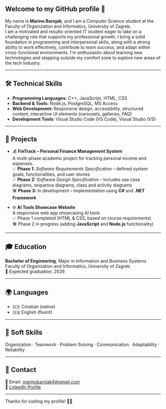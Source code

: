 ## Welcome to my GitHub profile 👋

My name is **Marino Barnjak**, and I am a Computer Science student at the Faculty of Organization and Informatics, University of Zagreb.  
I am a motivated and results-oriented IT student eager to take on a challenging role that supports my professional growth. I bring a solid foundation in programming  and interpersonal skills, along with a strong ability to work effectively, contribute to team success, and adapt within cross-functional environments. I'm enthusiastic about learning new technologies and stepping outside my comfort zone to explore new areas of the tech industry.


---

## 🛠️ Technical Skills

- **Programming Languages:** C++, JavaScript, HTML, CSS  
- **Backend & Tools:** Node.js, PostgreSQL, MS Access  
- **Web Development:** Responsive design, accessibility, structured content, interactive UI elements (carousels, galleries, FAQ)
- **Development Tools:** Visual Studio Code (VS Code), Visual Studio (VS) 

---

## 📁 Projects

- 💰 **FinTrack – Personal Finance Management System**  
  A multi-phase academic project for tracking personal income and expenses.  
  ✅ **Phase 1:** *Software Requirements Specification* – defined system goals, functionalities, and user stories  
  ✅ **Phase 2:** *Software Design Specification* – includes use case diagrams, sequence diagrams, class and activity diagrams  
  🛠️ **Phase 3:** In development – implementation using **C#** and **.NET Framework**


- 🌐 **AI Tools Showcase Website**  
  A responsive web app showcasing AI tools  
  ✅ Phase 1 completed (HTML & CSS, based on course requirements)  
  🛠️ Phase 2 in progress (adding **JavaScript** and **Node.js** functionality)

---

## 🎓 Education

**Bachelor of Engineering**, Major in Information and Business Systems  
Faculty of Organization and Informatics, University of Zagreb  
📅 Expected graduation: 2026

---

## 🌍 Languages

- 🇭🇷 Croatian (native)  
- 🇬🇧 English (fluent)

---

## 🤝 Soft Skills

Organization · Teamwork · Problem Solving · Communication · Adaptability · Reliability

---

## 🔗 Contact

📧 Email: marinobarnjak4@gmail.com  
🔗 [LinkedIn Profile](https://www.linkedin.com/in/marino-barnjak-aa4326305)

---

Thanks for visiting my profile! 👨‍💻
